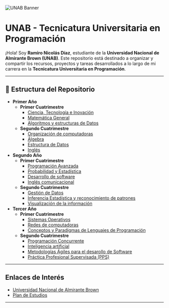 ![UNAB Banner](Imágenes/Banner_UNAB.png)

# UNAB - Tecnicatura Universitaria en Programación

¡Hola! Soy **Ramiro Nicolás Díaz**, estudiante de la **Universidad Nacional de Almirante Brown (UNAB)**. Este repositorio está destinado a organizar y compartir los recursos, proyectos y tareas desarrollados a lo largo de mi carrera en la **Tecnicatura Universitaria en Programación**.

---

## 📂 Estructura del Repositorio

- **Primer Año**
  - **Primer Cuatrimestre**
    - [Ciencia, Tecnología e Inovación](Tecnicatura_Universitaria_en_Programación_-_UNAB/Primer_Año/Primer_Cuatrimestre/Ciencia,_Tecnología_e_Inovación)
    - [Matemática General](Tecnicatura_Universitaria_en_Programación_-_UNAB/Primer_Año/Primer_Cuatrimestre/Matemática_General)
    - [Algoritmos y estructuras de Datos](Tecnicatura_Universitaria_en_Programación_-_UNAB/Primer_Año/Primer_Cuatrimestre/Algoritmos_y_estructuras_de_Datos)
  - **Segundo Cuatrimestre**
    - [Organización de computadoras](ruta/a/carpeta)
    - [Álgebra](ruta/a/carpeta)
    - [Estructura de Datos](ruta/a/carpeta)
    - [Inglés](ruta/a/carpeta)
- **Segundo Año**
  - **Primer Cuatrimestre**
    - [Programación Avanzada](ruta/a/carpeta)
    - [Probabilidad y Estadística](ruta/a/carpeta)
    - [Desarrollo de software](ruta/a/carpeta)
    - [Inglés comunicacional](ruta/a/carpeta)
  - **Segundo Cuatrimestre**
    - [Gestión de Datos](ruta/a/carpeta)
    - [Inferencia Estadística y reconocimiento de patrones](ruta/a/carpeta)
    - [Visualización de la información](ruta/a/carpeta)
- **Tercer Año**
  - **Primer Cuatrimestre**
    - [Sistemas Operativos](ruta/a/carpeta)
    - [Redes de computadoras](ruta/a/carpeta)
    - [Conceptos y Paradigmas de Lenguajes de Programación](ruta/a/carpeta)
  - **Segundo Cuatrimestre**
    - [Programación Concurrente](ruta/a/carpeta)
    - [Inteligencia artificial](ruta/a/carpeta)
    - [Metodologías Ágiles para el desarollo de Software](ruta/a/carpeta)
    - [Práctica Profesional Supervisada (PPS)](ruta/a/carpeta)

 ---

## Enlaces de Interés
- [Universidad Nacional de Almirante Brown](https://www.unab.edu.ar)
- [Plan de Estudios](https://www.unab.edu.ar/wp-content/uploads/2023/05/Programacion-PE-2023.pdf)

---
